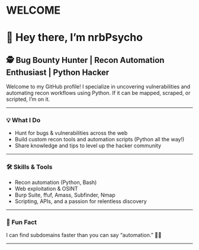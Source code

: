# WELCOME
# 👋 Hey there, I’m nrbPsycho

## 🕵️ Bug Bounty Hunter | Recon Automation Enthusiast | Python Hacker

Welcome to my GitHub profile! I specialize in uncovering vulnerabilities and automating recon workflows using Python. If it can be mapped, scraped, or scripted, I’m on it.

---

### 💡 What I Do
- Hunt for bugs & vulnerabilities across the web
- Build custom recon tools and automation scripts (Python all the way!)
- Share knowledge and tips to level up the hacker community

---

### 🛠️ Skills & Tools
- Recon automation (Python, Bash)
- Web exploitation & OSINT
- Burp Suite, ffuf, Amass, Subfinder, Nmap
- Scripting, APIs, and a passion for relentless discovery

---

### 🚩 Fun Fact
I can find subdomains faster than you can say “automation.” 🕵️‍♂️

---

<!-- Optionally, add more sections like "Projects", "Write-ups", or "Connect with me" if you wish -->

